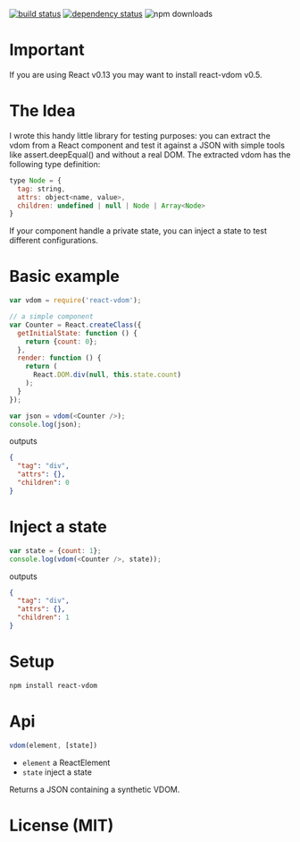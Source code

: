 [![build status](https://img.shields.io/travis/gcanti/react-vdom/master.svg?style=flat-square)](https://travis-ci.org/gcanti/react-vdom)
[![dependency status](https://img.shields.io/david/gcanti/react-vdom.svg?style=flat-square)](https://david-dm.org/gcanti/react-vdom)
![npm downloads](https://img.shields.io/npm/dm/react-vdom.svg)

# Important

If you are using React v0.13 you may want to install react-vdom v0.5.

# The Idea

I wrote this handy little library for testing purposes: you can extract the vdom from a React
component and test it against a JSON with simple tools like assert.deepEqual() and without a real DOM.
The extracted vdom has the following type definition:

```js
type Node = {
  tag: string,
  attrs: object<name, value>,
  children: undefined | null | Node | Array<Node>
}
```

If your component handle a private state, you can inject a state to test different configurations.

# Basic example

```js
var vdom = require('react-vdom');

// a simple component
var Counter = React.createClass({
  getInitialState: function () {
    return {count: 0};
  },
  render: function () {
    return (
      React.DOM.div(null, this.state.count)
    );
  }
});

var json = vdom(<Counter />);
console.log(json);
```

outputs

```json
{
  "tag": "div",
  "attrs": {},
  "children": 0
}
```

# Inject a state

```js
var state = {count: 1};
console.log(vdom(<Counter />, state));
```

outputs

```json
{
  "tag": "div",
  "attrs": {},
  "children": 1
}
```

# Setup

```sh
npm install react-vdom
```

# Api

```js
vdom(element, [state])
```

- `element` a ReactElement
- `state` inject a state

Returns a JSON containing a synthetic VDOM.

# License (MIT)